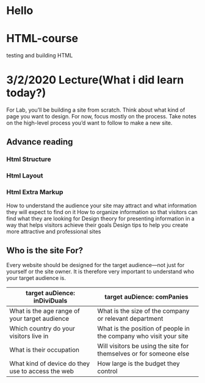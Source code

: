 # Hello
# HTML-course
testing and building HTML


# 3/2/2020 Lecture(What i did learn today?)
For Lab, you’ll be building a site from scratch.
Think about what kind of page you want to design.
For now, focus mostly on the process. Take notes on the high-level process you’d want to follow to make a new site.


## Advance reading
### Html Structure
### Html Layout
### Html Extra Markup


How to understand the audience your site may attract and  what information they will expect to find on it
How to organize information so that visitors can find what they are looking for
Design theory for presenting information in a way that helps visitors achieve their goals
Design tips to help you create more attractive and professional sites
 
 ## Who is the site For?
Every website should be designed for the target audience—not just for yourself or the site owner. It is therefore very important to understand who your target audience is.

target auDience: inDiviDuals | target auDience: comPanies
-----------------------------|----------------------------
What is the age range of your target audience | What is the size of the company or relevant department
Which country do your visitors live in | What is the position of people in the company who visit your site
What is their occupation | Will visitors be using the site for themselves or for someone else
What kind of device do they use to access the web | How large is the budget they control


